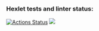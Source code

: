 ### Hexlet tests and linter status:
[![Actions Status](https://github.com/TihonTut/frontend-project-44/workflows/hexlet-check/badge.svg)](https://github.com/TihonTut/frontend-project-44/actions)
<a href="https://codeclimate.com/github/TihonTut/frontend-project-44/maintainability"><img src="https://api.codeclimate.com/v1/badges/15649a106163f77f1477/maintainability" /></a>